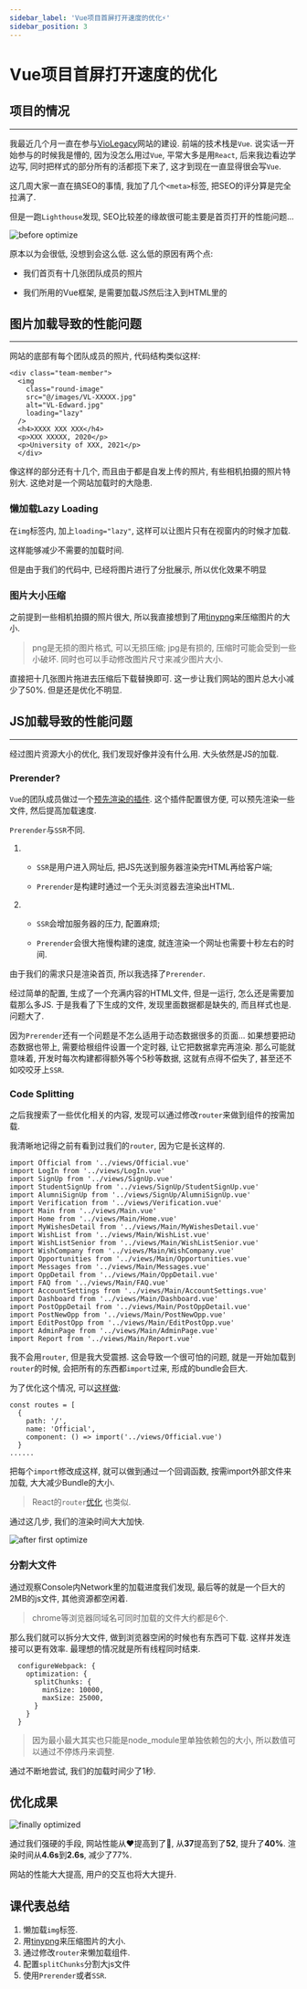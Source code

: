 ```yaml
---
sidebar_label: 'Vue项目首屏打开速度的优化⚡️'
sidebar_position: 3
---
```


# Vue项目首屏打开速度的优化

## 项目的情况
---

我最近几个月一直在参与[VioLegacy](https://violegacy.org/)网站的建设. 前端的技术栈是`Vue`. 说实话一开始参与的时候我是懵的, 因为没怎么用过`Vue`, 平常大多是用`React`,
后来我边看边学边写, 同时把样式的部分所有的活都揽下来了, 这才到现在一直显得很会写`Vue`. 

这几周大家一直在搞SEO的事情, 我加了几个`<meta>`标签, 把SEO的评分算是完全拉满了.

但是一跑`Lighthouse`发现, SEO比较差的缘故很可能主要是首页打开的性能问题...

![before optimize](/img/vue-performance/1.png)

原本以为会很低, 没想到会这么低. 这么低的原因有两个点:

- 我们首页有十几张团队成员的照片

- 我们所用的Vue框架, 是需要加载JS然后注入到HTML里的

## 图片加载导致的性能问题
---

网站的底部有每个团队成员的照片, 代码结构类似这样:

```
<div class="team-member">
  <img
    class="round-image"
    src="@/images/VL-XXXXX.jpg"
    alt="VL-Edward.jpg"
    loading="lazy"
  />
  <h4>XXXX XXX XXX</h4>
  <p>XXX XXXXX, 2020</p>
  <p>University of XXX, 2021</p>
  </div>
```

像这样的部分还有十几个, 而且由于都是自发上传的照片, 有些相机拍摄的照片特别大. 这绝对是一个网站加载时的大隐患.

### 懒加载Lazy Loading

在`img`标签内, 加上`loading="lazy"`, 这样可以让图片只有在视窗内的时候才加载.

这样能够减少不需要的加载时间.

但是由于我们的代码中, 已经将图片进行了分批展示, 所以优化效果不明显

### 图片大小压缩

之前提到一些相机拍摄的照片很大, 所以我直接想到了用[tinypng](https://tinypng.com)来压缩图片的大小.

> png是无损的图片格式, 可以无损压缩; jpg是有损的, 压缩时可能会受到一些小破坏. 同时也可以手动修改图片尺寸来减少图片大小.

直接把十几张图片拖进去压缩后下载替换即可. 这一步让我们网站的图片总大小减少了50%. 但是还是优化不明显.

## JS加载导致的性能问题
---

经过图片资源大小的优化, 我们发现好像并没有什么用. 大头依然是JS的加载.

### Prerender?

`Vue`的团队成员做过一个[预先渲染的插件](https://github.com/chrisvfritz/prerender-spa-plugin). 这个插件配置很方便, 可以预先渲染一些文件, 然后提高加载速度.

`Prerender`与`SSR`不同. 
1. - `SSR`是用户进入网址后, 把JS先送到服务器渲染完HTML再给客户端; 
  
   - `Prerender`是构建时通过一个无头浏览器去渲染出HTML. 
2. - `SSR`会增加服务器的压力, 配置麻烦; 
  
   - `Prerender`会很大拖慢构建的速度, 就连渲染一个网址也需要十秒左右的时间.

由于我们的需求只是渲染首页, 所以我选择了`Prerender`.

经过简单的配置, 生成了一个充满内容的HTML文件, 但是一运行, 怎么还是需要加载那么多JS. 于是我看了下生成的文件, 发现里面数据都是缺失的, 而且样式也是.
问题大了. 

因为`Prerender`还有一个问题是不怎么适用于动态数据很多的页面... 如果想要把动态数据也带上, 需要给根组件设置一个定时器, 让它把数据拿完再渲染.
那么可能就意味着, 开发时每次构建都得额外等个5秒等数据, 这就有点得不偿失了, 甚至还不如咬咬牙上`SSR`.

### Code Splitting

之后我搜索了一些优化相关的内容, 发现可以通过修改`router`来做到组件的按需加载. 

我清晰地记得之前有看到过我们的`router`, 因为它是长这样的.

```
import Official from '../views/Official.vue'
import LogIn from '../views/LogIn.vue'
import SignUp from '../views/SignUp.vue'
import StudentSignUp from '../views/SignUp/StudentSignUp.vue'
import AlumniSignUp from '../views/SignUp/AlumniSignUp.vue'
import Verification from '../views/Verification.vue'
import Main from '../views/Main.vue'
import Home from '../views/Main/Home.vue'
import MyWishesDetail from '../views/Main/MyWishesDetail.vue'
import WishList from '../views/Main/WishList.vue'
import WishListSenior from '../views/Main/WishListSenior.vue'
import WishCompany from '../views/Main/WishCompany.vue'
import Opportunities from '../views/Main/Opportunities.vue'
import Messages from '../views/Main/Messages.vue'
import OppDetail from '../views/Main/OppDetail.vue'
import FAQ from '../views/Main/FAQ.vue'
import AccountSettings from '../views/Main/AccountSettings.vue'
import Dashboard from '../views/Main/Dashboard.vue'
import PostOppDetail from '../views/Main/PostOppDetail.vue'
import PostNewOpp from '../views/Main/PostNewOpp.vue'
import EditPostOpp from '../views/Main/EditPostOpp.vue'
import AdminPage from '../views/Main/AdminPage.vue'
import Report from '../views/Main/Report.vue'
```

我不会用`router`, 但是我大受震撼. 这会导致一个很可怕的问题, 就是一开始加载到`router`的时候, 会把所有的东西都`import`过来, 形成的bundle会巨大.

为了优化这个情况, 可以[这样做](https://www.bacancytechnology.com/blog/vuejs-app-performance-optimization#3):

```
const routes = [
  {
    path: '/',
    name: 'Official',
    component: () => import('../views/Official.vue')
  }
......
```

把每个`import`修改成这样, 就可以做到通过一个回调函数, 按需import外部文件来加载, 大大减少Bundle的大小.

> React的`router`[优化](https://serverless-stack.com/chapters/code-splitting-in-create-react-app.html#:~:text=Code%20Splitting%20in%20Create%20React%20App%201%20Code,the%20Async%20Component.%20...%205%20Next%20Steps.%20) 也类似.

通过这几步, 我们的渲染时间大大加快.

![after first optimize](/img/vue-performance/2.png)

### 分割大文件

通过观察Console内Network里的加载进度我们发现, 最后等的就是一个巨大的2MB的js文件, 其他资源都空闲着.

> chrome等浏览器同域名可同时加载的文件大约都是6个.

那么我们就可以拆分大文件, 做到浏览器空闲的时候也有东西可下载. 这样并发连接可以更有效率. 最理想的情况就是所有线程同时结束.

```
  configureWebpack: {
    optimization: {
      splitChunks: {
        minSize: 10000,
        maxSize: 25000,
      }
    }
  }
```

> 因为最小最大其实也只能是node_module里单独依赖包的大小, 所以数值可以通过不停炼丹来调整.

通过不断地尝试, 我们的加载时间少了1秒.

## 优化成果

![finally optimized](/img/vue-performance/3.png)

通过我们强硬的手段, 网站性能从❤️提高到了💛, 从**37**提高到了**52**, 提升了**40%**. 渲染时间从**4.6s**到**2.6s**, 减少了77%.

网站的性能大大提高, 用户的交互也将大大提升.

## 课代表总结

1. 懒加载`img`标签.
2. 用[tinypng](https://tinypng.com)来压缩图片的大小.
3. 通过修改`router`来懒加载组件.
4. 配置`splitChunks`分割大js文件
4. 使用`Prerender`或者`SSR`.
